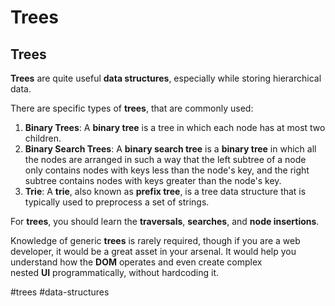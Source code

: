 # Trees
## Trees

**Trees** are quite useful **data structures**, especially while storing hierarchical data.

There are specific types of **trees**, that are commonly used:

1.  **Binary Trees**: A **binary tree** is a tree in which each node has at most two children.
2.  **Binary Search Trees**: A **binary search tree** is a **binary tree** in which all the nodes are arranged in such a way that the left subtree of a node only contains nodes with keys less than the node's key, and the right subtree contains nodes with keys greater than the node's key.
3.  **Trie**: A **trie**, also known as **prefix tree**, is a tree data structure that is typically used to preprocess a set of strings.

For **trees**, you should learn the **traversals**, **searches**, and **node insertions**.

Knowledge of generic **trees** is rarely required, though if you are a web developer, it would be a great asset in your arsenal. It would help you understand how the **DOM** operates and even create complex nested **UI** programmatically, without hardcoding it.

#trees
#data-structures

